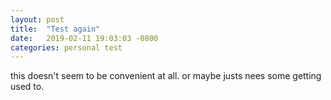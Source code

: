 ```yaml
---
layout: post
title:  "Test again"
date:   2019-02-11 19:03:03 -0800
categories: personal test
---
```


this doesn't seem to be convenient at all. or maybe justs nees some  getting used to.


